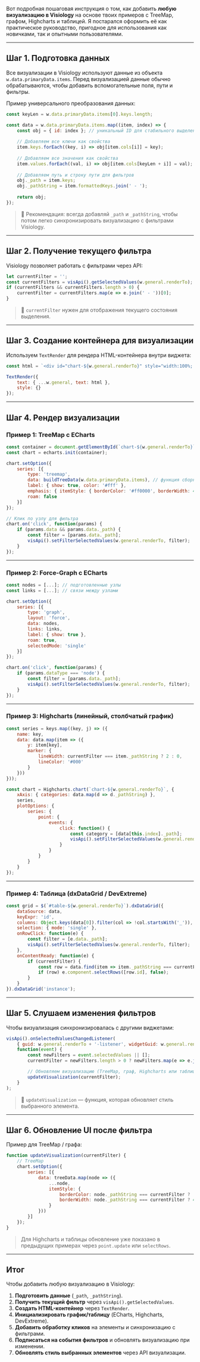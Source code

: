 Вот подробная пошаговая инструкция о том, как добавить **любую визуализацию в Visiology** на основе твоих примеров с TreeMap, графом, Highcharts и таблицей. Я постарался оформить её как практическое руководство, пригодное для использования как новичками, так и опытными пользователями.

---

## **Шаг 1. Подготовка данных**

Все визуализации в Visiology используют данные из объекта `w.data.primaryData.items`. Перед визуализацией данные обычно обрабатываются, чтобы добавить вспомогательные поля, пути и фильтры.

Пример универсального преобразования данных:

```javascript
const keyLen = w.data.primaryData.items[0].keys.length;

const data = w.data.primaryData.items.map((item, index) => {
    const obj = { id: index }; // уникальный ID для стабильного выделения
    
    // Добавляем все ключи как свойства
    item.keys.forEach((key, i) => obj[item.cols[i]] = key);
    
    // Добавляем все значения как свойства
    item.values.forEach((val, i) => obj[item.cols[keyLen + i]] = val);
    
    // Добавляем путь и строку пути для фильтров
    obj._path = item.keys;
    obj._pathString = item.formattedKeys.join(' - ');
    
    return obj;
});
```

> 🔹 Рекомендация: всегда добавляй `_path` и `_pathString`, чтобы потом легко синхронизировать визуализацию с фильтрами Visiology.

---

## **Шаг 2. Получение текущего фильтра**

Visiology позволяет работать с фильтрами через API:

```javascript
let currentFilter = '';
const currentFilters = visApi().getSelectedValues(w.general.renderTo);
if (currentFilters && currentFilters.length > 0) {
    currentFilter = currentFilters.map(e => e.join(' - '))[0];
}
```

> 🔹 `currentFilter` нужен для отображения текущего состояния выделения.

---

## **Шаг 3. Создание контейнера для визуализации**

Используем `TextRender` для рендера HTML-контейнера внутри виджета:

```javascript
const html = `<div id="chart-${w.general.renderTo}" style="width:100%; height:100%;"></div>`;

TextRender({
    text: { ...w.general, text: html },
    style: {}
});
```

---

## **Шаг 4. Рендер визуализации**

### **Пример 1: TreeMap с ECharts**

```javascript
const container = document.getElementById(`chart-${w.general.renderTo}`);
const chart = echarts.init(container);

chart.setOption({
    series: [{
        type: 'treemap',
        data: buildTreeData(w.data.primaryData.items), // функция сборки дерева
        label: { show: true, color: '#fff' },
        emphasis: { itemStyle: { borderColor: '#ff0000', borderWidth: 4 } },
        roam: false
    }]
});

// Клик по узлу для фильтра
chart.on('click', function(params) {
    if (params.data && params.data._path) {
        const filter = [params.data._path];
        visApi().setFilterSelectedValues(w.general.renderTo, filter);
    }
});
```

---

### **Пример 2: Force-Graph с ECharts**

```javascript
const nodes = [...]; // подготовленные узлы
const links = [...]; // связи между узлами

chart.setOption({
    series: [{
        type: 'graph',
        layout: 'force',
        data: nodes,
        links: links,
        label: { show: true },
        roam: true,
        selectedMode: 'single'
    }]
});

chart.on('click', function(params) {
    if (params.dataType === 'node') {
        const filter = [params.data._path];
        visApi().setFilterSelectedValues(w.general.renderTo, filter);
    }
});
```

---

### **Пример 3: Highcharts (линейный, столбчатый график)**

```javascript
const series = keys.map((key, j) => ({
    name: key,
    data: data.map(item => ({
        y: item[key],
        marker: {
            lineWidth: currentFilter === item._pathString ? 2 : 0,
            lineColor: '#000'
        }
    }))
}));

const chart = Highcharts.chart(`chart-${w.general.renderTo}`, {
    xAxis: { categories: data.map(d => d._pathString) },
    series,
    plotOptions: {
        series: {
            point: {
                events: {
                    click: function() {
                        const category = [data[this.index]._path];
                        visApi().setFilterSelectedValues(w.general.renderTo, category);
                    }
                }
            }
        }
    }
});
```

---

### **Пример 4: Таблица (dxDataGrid / DevExtreme)**

```javascript
const grid = $(`#table-${w.general.renderTo}`).dxDataGrid({
    dataSource: data,
    keyExpr: 'id',
    columns: Object.keys(data[0]).filter(col => !col.startsWith('_')),
    selection: { mode: 'single' },
    onRowClick: function(e) {
        const filter = [e.data._path];
        visApi().setFilterSelectedValues(w.general.renderTo, filter);
    },
    onContentReady: function(e) {
        if (currentFilter) {
            const row = data.find(item => item._pathString === currentFilter);
            if (row) e.component.selectRows([row.id], false);
        }
    }
}).dxDataGrid('instance');
```

---

## **Шаг 5. Слушаем изменения фильтров**

Чтобы визуализация синхронизировалась с другими виджетами:

```javascript
visApi().onSelectedValuesChangedListener(
    { guid: w.general.renderTo + '-listener', widgetGuid: w.general.renderTo },
    function(event) {
        const newFilters = event.selectedValues || [];
        currentFilter = newFilters.length > 0 ? newFilters.map(e => e.join(' - '))[0] : '';

        // Обновляем визуализацию (TreeMap, граф, Highcharts или таблицу)
        updateVisualization(currentFilter);
    }
);
```

> 🔹 `updateVisualization` — функция, которая обновляет стиль выбранного элемента.

---

## **Шаг 6. Обновление UI после фильтра**

Пример для TreeMap / графа:

```javascript
function updateVisualization(currentFilter) {
    // TreeMap
    chart.setOption({
        series: [{
            data: treeData.map(node => ({
                ...node,
                itemStyle: {
                    borderColor: node._pathString === currentFilter ? '#ff0000' : '#333',
                    borderWidth: node._pathString === currentFilter ? 4 : 2
                }
            }))
        }]
    });
}
```

> Для Highcharts и таблицы обновление уже показано в предыдущих примерах через `point.update` или `selectRows`.

---

## **Итог**

Чтобы добавить любую визуализацию в Visiology:

1. **Подготовить данные** (`_path`, `_pathString`).
2. **Получить текущий фильтр** через `visApi().getSelectedValues`.
3. **Создать HTML-контейнер** через `TextRender`.
4. **Инициализировать график/таблицу** (ECharts, Highcharts, DevExtreme).
5. **Добавить обработку кликов** на элементы и синхронизацию с фильтрами.
6. **Подписаться на события фильтров** и обновлять визуализацию при изменении.
7. **Обновлять стиль выбранных элементов** через API визуализации.
